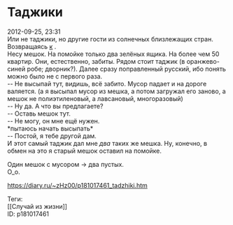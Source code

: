 Таджики
========

   
 2012-09-25, 23:31   
  Или не таджики, но другие гости из солнечных близлежащих стран.   
 Возвращаясь  [к](Untitled%20[074])  .   
 Несу мешок. На помойке только два зелёных ящика. На более чем 50 квартир. Они, естественно, забиты. Рядом стоит таджик (в оранжево-синей робе; дворник?). Далее сразу поправленный русский, ибо понять можно было не с первого раза.   
 -- Не высыпай тут, видишь, всё забито. Мусор падает и на дороге валяется. (а я высыпал мусор из мешка, а потом загружал его заново, а мешок не полиэтиленовый, а лавсановый, многоразовый)   
 -- Ну да. А что вы предлагаете?   
 -- Оставь мешок тут.   
 -- Не могу, он мне ещё нужен.   
 \*пытаюсь начать высыпать\*   
 -- Постой, я тебе другой дам.   
 И этот самый таджик дал мне  *два*  таких же мешка. Ну, конечно, в обмен на это я старый мешок оставил на помойке.   
   
 Один мешок с мусором -> два пустых.   
 О\_о.   
    
 <https://diary.ru/~zHz00/p181017461_tadzhiki.htm>   
   
 Теги:   
 [[Случай из жизни]]   
 ID: p181017461